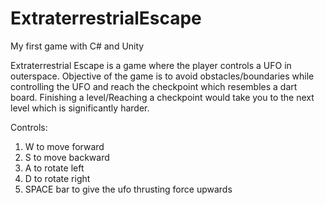 # ExtraterrestrialEscape
My first game with C# and Unity

Extraterrestrial Escape is a game where the player controls a UFO in outerspace.
Objective of the game is to avoid obstacles/boundaries while controlling the UFO and reach the checkpoint which resembles a dart board.
Finishing a level/Reaching a checkpoint would take you to the next level which is significantly harder.

Controls:
1) W to move forward
2) S to move backward
3) A to rotate left
4) D to rotate right
5) SPACE bar to give the ufo thrusting force upwards
